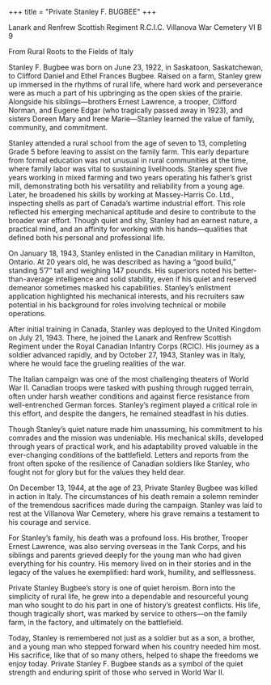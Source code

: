 +++
title = "Private Stanley F. BUGBEE"
+++

Lanark and Renfrew Scottish Regiment R.C.I.C.
Villanova War Cemetery
VI B 9

From Rural Roots to the Fields of Italy

Stanley F. Bugbee was born on June 23, 1922, in Saskatoon, Saskatchewan, to Clifford Daniel and Ethel Frances Bugbee. Raised on a farm, Stanley grew up immersed in the rhythms of rural life, where hard work and perseverance were as much a part of his upbringing as the open skies of the prairie. Alongside his siblings—brothers Ernest Lawrence, a trooper, Clifford Norman, and Eugene Edgar (who tragically passed away in 1923), and sisters Doreen Mary and Irene Marie—Stanley learned the value of family, community, and commitment.

Stanley attended a rural school from the age of seven to 13, completing Grade 5 before leaving to assist on the family farm. This early departure from formal education was not unusual in rural communities at the time, where family labor was vital to sustaining livelihoods. Stanley spent five years working in mixed farming and two years operating his father’s grist mill, demonstrating both his versatility and reliability from a young age.
Later, he broadened his skills by working at Massey-Harris Co. Ltd., inspecting shells as part of Canada’s wartime industrial effort. This role reflected his emerging mechanical aptitude and desire to contribute to the broader war effort. 
Though quiet and shy, Stanley had an earnest nature, a practical mind, and an affinity for working with his hands—qualities that defined both his personal and professional life.

On January 18, 1943, Stanley enlisted in the Canadian military in Hamilton, Ontario. At 20 years old, he was described as having a “good build,” standing 5’7” tall and weighing 147 pounds. 
His superiors noted his better-than-average intelligence and solid stability, even if his quiet and reserved demeanor sometimes masked his capabilities. 
Stanley’s enlistment application highlighted his mechanical interests, and his recruiters saw potential in his background for roles involving technical or mobile operations.

After initial training in Canada, Stanley was deployed to the United Kingdom on July 21, 1943. There, he joined the Lanark and Renfrew Scottish Regiment under the Royal Canadian Infantry Corps (RCIC). His journey as a soldier advanced rapidly, and by October 27, 1943, Stanley was in Italy, where he would face the grueling realities of the war.

The Italian campaign was one of the most challenging theaters of World War II. Canadian troops were tasked with pushing through rugged terrain, often under harsh weather conditions and against fierce resistance from well-entrenched German forces. Stanley’s regiment played a critical role in this effort, and despite the dangers, he remained steadfast in his duties.

Though Stanley’s quiet nature made him unassuming, his commitment to his comrades and the mission was undeniable. 
His mechanical skills, developed through years of practical work, and his adaptability proved valuable in the ever-changing conditions of the battlefield. Letters and reports from the front often spoke of the resilience of Canadian soldiers like Stanley, who fought not for glory but for the values they held dear.

On December 13, 1944, at the age of 23, Private Stanley Bugbee was killed in action in Italy. 
The circumstances of his death remain a solemn reminder of the tremendous sacrifices made during the campaign. 
Stanley was laid to rest at the Villanova War Cemetery, where his grave remains a testament to his courage and service.

For Stanley’s family, his death was a profound loss. His brother, Trooper Ernest Lawrence, was also serving overseas in the Tank Corps, and his siblings and parents grieved deeply for the young man who had given everything for his country. His memory lived on in their stories and in the legacy of the values he exemplified: hard work, humility, and selflessness.

Private Stanley Bugbee’s story is one of quiet heroism. Born into the simplicity of rural life, he grew into a dependable and resourceful young man who sought to do his part in one of history’s greatest conflicts. 
His life, though tragically short, was marked by service to others—on the family farm, in the factory, and ultimately on the battlefield.

Today, Stanley is remembered not just as a soldier but as a son, a brother, and a young man who stepped forward when his country needed him most. His sacrifice, like that of so many others, helped to shape the freedoms we enjoy today. 
Private Stanley F. Bugbee stands as a symbol of the quiet strength and enduring spirit of those who served in World War II.

